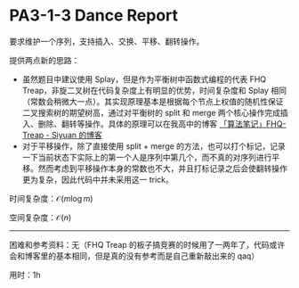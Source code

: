 # PA3-1-3 Dance Report

要求维护一个序列，支持插入、交换、平移、翻转操作。

提供两点新的思路：

- 虽然题目中建议使用 Splay，但是作为平衡树中函数式编程的代表 FHQ Treap，非旋二叉树在代码复杂度上有明显的优势，时间复杂度和 Splay 相同（常数会稍微大一点）。其实现原理基本是根据每个节点上权值的随机性保证二叉搜索树的期望树高，通过对平衡树的 split 和 merge 两个核心操作完成插入、删除、翻转等操作。具体的原理可以在我高中的博客 [「算法笔记」FHQ-Treap - Siyuan 的博客](https://blog.siyuanw.cn/archives/FHQ-Treap/)
- 对于平移操作，除了直接使用 split + merge 的方法，也可以打个标记，记录一下当前状态下实际上的第一个人是序列中第几个，而不真的对序列进行平移。然而考虑到平移操作本身的常数也不大，并且打标记录之后会使翻转操作更为复杂，因此代码中并未采用这一 trick。

时间复杂度：$\mathcal O(m \log m)$

空间复杂度：$\mathcal O(n)$

---

困难和参考资料：无（FHQ Treap 的板子搞竞赛的时候用了一两年了，代码或许会和博客里的基本相同，但是真的没有参考而是自己重新敲出来的 qaq）

用时：1h

